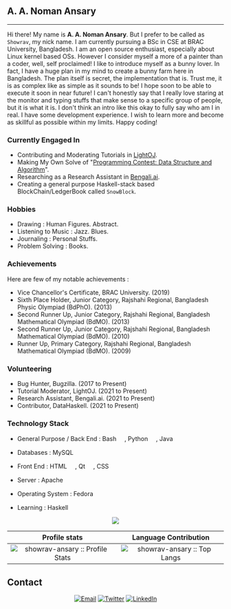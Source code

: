 ## A. A. Noman Ansary ##
---
Hi there! My name is __A. A. Noman Ansary__. But I prefer to be called as `Showrav`, my nick name. I am currently pursuing a BSc in CSE at BRAC University, Bangladesh. I am an open source enthusiast, especially about Linux kernel based OSs. However I consider myself a more of a painter than a coder, well, self proclaimed! I like to introduce myself as a bunny lover. In fact, I have a huge plan in my mind to create a bunny farm here in Bangladesh. The plan itself is secret, the implementation that is. Trust me, it is as complex like as simple as it sounds to be! I hope soon to be able to execute it soon in near future! I can't honestly say that I really love staring at the monitor and typing stuffs that make sense to a specific group of people, but it is what it is. I don't think an intro like this okay to fully say who am I in real. I have some development experience. I wish to learn more and become as skillful as possible within my limits. Happy coding! 

### Currently Engaged In ### 
- Contributing and Moderating Tutorials in [LightOJ](https://github.com/lightoj-dev/problem-tutorials "LightOJ"). 
- Making My Own Solve of "[Programming Contest: Data Structure and Algorithm](https://github.com/showrav-ansary/Programming-Contest-Data-Structure-and-Algorithm-by-Md.-Mahbubul-Hasan "Programming Contest: Data Structure and Algorithm by Md. Mahbubul Hasan")".
- Researching as a Research Assistant in [Bengali.ai](https://bengali.ai/ "Bengali.ai").
- Creating a general purpose Haskell-stack based BlockChain/LedgerBook called `SnowBlock`. 

### Hobbies ###
- Drawing : Human Figures. Abstract. 
- Listening to Music : Jazz. Blues.
- Journaling : Personal Stuffs.
- Problem Solving : Books.

### Achievements ###
Here are few of my notable achievements :
- Vice Chancellor's Certificate, BRAC University. (2019)
- Sixth Place Holder, Junior Category, Rajshahi Regional, Bangladesh Physic Olympiad (BdPhO). (2013)
- Second Runner Up, Junior Category, Rajshahi Regional, Bangladesh Mathematical Olympiad (BdMO). (2013)
- Second Runner Up, Junior Category, Rajshahi Regional, Bangladesh Mathematical Olympiad (BdMO). (2010)
- Runner Up, Primary Category, Rajshahi Regional, Bangladesh Mathematical Olympiad (BdMO). (2009)


### Volunteering ###
- Bug Hunter, Bugzilla. (2017 to Present)
- Tutorial Moderator, LightOJ. (2021 to Present)
- Research Assistant, Bengali.ai. (2021 to Present)
- Contributor, DataHaskell. (2021 to Present)

### Technology Stack ###
- General Purpose / Back End : 
   Bash <img src="https://github.com/tomchen/stack-icons/blob/master/logos/bash.svg" width="15" height="15">, Python <img src="https://github.com/tomchen/stack-icons/blob/master/logos/python.svg" width="15" height="15">, Java <img src="https://github.com/tomchen/stack-icons/blob/master/logos/java.svg" width="15" height="15">

- Databases : 
   MySQL <img src="https://github.com/tomchen/stack-icons/blob/master/logos/mysql.svg" width="15" height="15">
  
- Front End : 
  HTML <img src="https://github.com/tomchen/stack-icons/blob/master/logos/html-5.svg" width="15" height="15">, Qt <img src="https://github.com/tomchen/stack-icons/blob/master/logos/qt.svg" width="15" height="15">, CSS <img src="https://github.com/tomchen/stack-icons/blob/master/logos/css-3_official.svg" width="15" height="15">
  
- Server : 
   Apache <img src="https://github.com/tomchen/stack-icons/blob/master/logos/apache.svg" width="15" height="15">

- Operating System : 
   Fedora <img src="https://github.com/tomchen/stack-icons/blob/master/logos/fedora.svg" width="15" height="15">
  
- Learning : Haskell <img src="https://github.com/tomchen/stack-icons/blob/master/logos/haskell-icon.svg" width="15" height="15">
  
<p align="center"><img src ="https://gpvc.arturio.dev/showrav-ansary"></p>

Profile stats              |  Language Contribution
:-------------------------:|:-------------------------:
![showrav-ansary :: Profile Stats](https://github-readme-stats.vercel.app/api?username=showrav-ansary&show_icons=true&theme=dark) | ![showrav-ansary :: Top Langs](https://github-readme-stats.vercel.app/api/top-langs/?username=showrav-ansary&langs_count=5&theme=tokyonight&layout=compact&hide=html)

## Contact ##
<p align="center">
<a href="mailto:showrav.ansary.bd@gmail.com"><img alt="Email" src="https://img.shields.io/badge/Gmail-showrav.ansary.bd@gmail.com-red?style=flat&logo=gmail"></a>
<a href="https://twitter.com/ansary_showrav"><img alt="Twitter" src="https://img.shields.io/badge/Twitter-A._A._Noman_Ansary-blue?style=flat&logo=twitter"></a>
<a href="https://www.linkedin.com/in/showrav-ansary/"><img alt="LinkedIn" src="https://img.shields.io/badge/LinkedIn-A._A._Noman_Ansary-blue?style=flat&logo=linkedin"></a>
</p>


<!--
**showrav-ansary/showrav-ansary** is a ✨ _special_ ✨ repository because its `README.md` (this file) appears on your GitHub profile.

Here are some ideas to get you started:

- 🔭 I’m currently working on ...
- 🌱 I’m currently learning ...
- 👯 I’m looking to collaborate on ...
- 🤔 I’m looking for help with ...
- 💬 Ask me about ...
- 📫 How to reach me: ...
- 😄 Pronouns: ...
- ⚡ Fun fact: ...
-->
